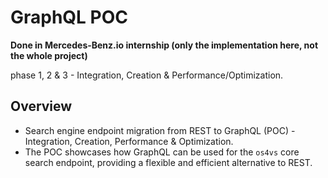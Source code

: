 # GraphQL POC

**Done in Mercedes-Benz.io internship (only the implementation here, not the whole project)**

phase 1, 2 & 3 - Integration, Creation & Performance/Optimization.

## Overview

- Search engine endpoint migration from REST to GraphQL (POC) - Integration, Creation, Performance & Optimization.
- The POC showcases how GraphQL can be used for the `os4vs` core search endpoint, providing a flexible and efficient alternative to REST.


